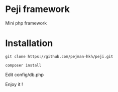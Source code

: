 # Peji framework
Mini php framework

# Installation

```
git clone https://github.com/pejman-hkh/peji.git
```

```
composer install
```

Edit config/db.php

Enjoy it !